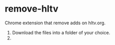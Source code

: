 # remove-hltv
Chrome extension that remove adds on hltv.org.

1. Download the files into a folder of your choice.
2. 
